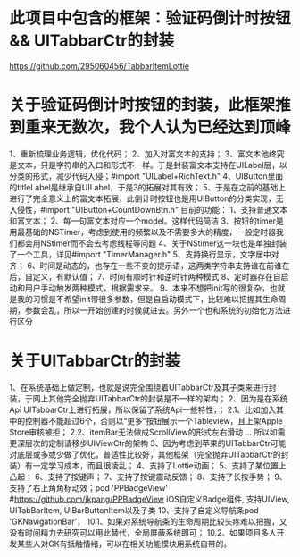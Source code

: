 #  此项目中包含的框架：验证码倒计时按钮  && UITabbarCtr的封装

https://github.com/295060456/TabbarItemLottie
# 关于验证码倒计时按钮的封装，此框架推到重来无数次，我个人认为已经达到顶峰
1、重新梳理业务逻辑，优化代码；
2、加入对富文本的支持；
3、富文本他终究是文本，只是字符串的入口和形式不一样。于是封装富文本支持在UILabel层，以分类的形式，减少代码入侵；#import "UILabel+RichText.h"
4、UIButton里面的titleLabel是继承自UILabel，于是3的拓展对其有效；
5、于是在之前的基础上进行了完全意义上的富文本拓展，此倒计时按钮也是用UIButton的分类实现，无入侵性，#import "UIButton+CountDownBtn.h"
目前的功能：
1、支持普通文本和富文本；
2、每一句富文本对应一个model。这样代码简洁
3、按钮的timer是用最基础的NSTimer，考虑到使用的频繁以及不需要多大的精度，一般定时器我们都会用NStimer而不会去考虑线程等问题
4、关于NStimer这一块也是单独封装了一个工具，详见#import "TimerManager.h"
5、支持换行显示，文字居中对齐；
6、时间是动态的，也存在一些不变的提示语，这两类字符串支持谁在前谁在后，自定义，有默认值；
7、时间有顺时针和逆时针两种模式
8、定时器存在自启动和用户手动触发两种模式，根据需求来。
9、本来不想把init写的很复杂，也就是我的习惯是不希望init带很多参数，但是自启动模式下，比较难以把握其生命周期，参数会乱，所以一开始创建的时候就进去。另外一个也和系统的初始化方法进行区分
# 关于UITabbarCtr的封装
1、在系统基础上做定制，也就是说完全围绕着UITabbarCtr及其子类来进行封装，于网上其他完全抛弃UITabbarCtr的封装是不一样的架构；
2、因为是在系统Api UITabbarCtr上进行拓展，所以保留了系统Api一些特性，；
    2.1、比如加入其中的控制器不能超过6个，否则以“更多”按钮展示一个Tableview，且上架Apple Store审核被拒；
    2.2、itemBar无法做成ScrollView的形式左右滑动
    ...
    所以如需更深层次的定制请移步UIViewCtr的架构
3、因为考虑到苹果的UITabbarCtr可能对底层或多或少做了优化，普适性比较好，其他框架（完全抛弃UITabbarCtr的封装）有一定学习成本，而且很凌乱；
4、支持了Lottie动画；
5、支持了某位置上凸起；
6、支持了按键声；
7、支持了按键震动反馈；
8、支持了长按手势；
9、支持了右上角角标动效；pod 'PPBadgeView' #https://github.com/jkpang/PPBadgeView iOS自定义Badge组件, 支持UIView, UITabBarItem, UIBarButtonItem以及子类
10、支持了自定义导航条pod 'GKNavigationBar'，
    10.1、如果对系统导航条的生命周期比较头疼难以把握，又没有时间精力去研究可以用此替代，全局屏蔽系统即可；
    10.2、如果项目多人开发某些人对GK有抵触情绪，可以在相关功能模块用系统自带的。


